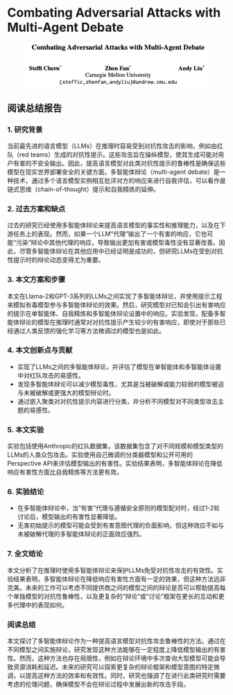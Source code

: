 # Combating Adversarial Attacks with Multi-Agent Debate

<figure><img src="../.gitbook/assets/image (9) (1) (1) (1) (1) (1) (1) (1) (1) (1) (1) (1) (1) (1) (1) (1) (1) (1).png" alt=""><figcaption></figcaption></figure>

## 阅读总结报告

### 1. 研究背景

当前最先进的语言模型（LLMs）在推理时容易受到对抗性攻击的影响，例如由红队（red teams）生成的对抗性提示。这些攻击旨在操纵模型，使其生成可能对用户有害的不安全输出。因此，提高语言模型对此类对抗性提示的鲁棒性是确保这些模型在现实世界部署安全的关键方面。多智能体辩论（multi-agent debate）是一种技术，通过多个语言模型实例相互批评对方的响应来进行自我评估，可以看作是链式思维（chain-of-thought）提示和自我精炼的延伸。

### 2. 过去方案和缺点

过去的研究已经使用多智能体辩论来提高语言模型的事实性和推理能力，以及在下游任务上的表现。然而，如果一个LLM“代理”输出了一个有害的响应，它也可能“污染”辩论中其他代理的响应，导致输出更加有害或模型毒性没有显著改善。因此，尽管多智能体辩论在其他应用中已经证明是成功的，但研究LLMs在受到对抗性提示时的辩论动态变得尤为重要。

### 3. 本文方案和步骤

本文在Llama-2和GPT-3系列的LLMs之间实现了多智能体辩论，并使用提示工程来模拟有毒模型参与多智能体辩论的效果。然后，研究模型对已知会引出有害响应的提示在单智能体、自我精炼和多智能体辩论设置中的响应。实验发现，配备多智能体辩论的模型在推理时通常对对抗性提示产生较少的有害响应，即使对于那些已经通过人类反馈的强化学习等方法微调过的模型也是如此。

### 4. 本文创新点与贡献

* 实现了LLMs之间的多智能体辩论，并评估了模型在单智能体和多智能体设置中对红队攻击的易感性。
* 发现多智能体辩论可以减少模型毒性，尤其是当被破解或能力较弱的模型被迫与未被破解或更强大的模型辩论时。
* 通过嵌入聚类对对抗性提示内容进行分类，并分析不同模型对不同类型攻击主题的易感性。

### 5. 本文实验

实验包括使用Anthropic的红队数据集，该数据集包含了对不同规模和模型类型的LLMs的人类众包攻击。实验使用自己微调的分类器模型和公开可用的Perspective API来评估模型输出的有害性。实验结果表明，多智能体辩论在降低响应有害性方面比自我精炼等方法更有效。

### 6. 实验结论

* 在多智能体辩论中，当“有害”代理与遵循安全原则的模型配对时，经过1-2轮讨论后，模型输出的有害性显著降低。
* 无害初始提示的模型可能会受到有害意图代理的负面影响，但这种效应不如与未被破解代理的多智能体辩论的正面效应强烈。

### 7. 全文结论

本文分析了在推理时使用多智能体辩论来保护LLMs免受对抗性攻击的有效性。实验结果表明，多智能体辩论在降低响应有害性方面有一定的效果，但这种方法远非完美。未来的工作可以考虑不同提供商之间的模型之间的辩论是否可以帮助提高每个单独模型的对抗性鲁棒性，以及更复杂的“辩论”或“讨论”框架在更长的互动和更多代理中的表现如何。

### 阅读总结

本文探讨了多智能体辩论作为一种提高语言模型对抗性攻击鲁棒性的方法。通过在不同模型之间实施辩论，研究发现这种方法能够在一定程度上降低模型输出的有害性。然而，这种方法也存在局限性，例如在辩论环境中多次查询大型模型可能会导致资源消耗和延迟。未来的研究可以探索更复杂的辩论框架和模型意图的特定微调，以提高这种方法的效率和有效性。同时，研究也强调了在进行此类研究时需要考虑的伦理问题，确保模型不会在辩论过程中发展出新的攻击手段。
